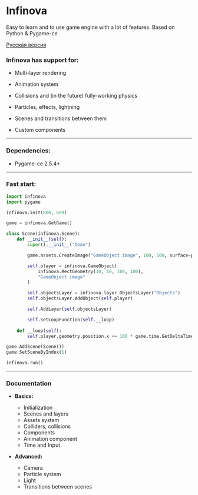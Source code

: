 # Infinova
Easy to learn and to use game engine with a lot of features. Based on Python &amp; Pygame-ce

[Русская версия](https://github.com/Faratos/Infinova/blob/main/docs/ru/overview.md)

### Infinova has support for:
- Multi-layer rendering

- Animation system
- Collisions and (in the future) fully-working physics
- Particles, effects, lightning
- Scenes and transitions between them
- Custom components
--- 
### Dependencies:
- Pygame-ce 2.5.4+
---
### Fast start:
```py
import infinova
import pygame

infinova.init(800, 600)

game = infinova.GetGame()

class Scene(infinova.Scene):
    def __init__(self):
        super().__init__("Demo")

        game.assets.CreateImage("GameObject image", 100, 100, surface=pygame.Surface((100, 100)))

        self.player = infinova.GameObject(
            infinova.RectGeometry(10, 10, 100, 100),
            "GameObject image"
        )

        self.objectsLayer = infinova.layer.ObjectsLayer("Objects")
        self.objectsLayer.AddObject(self.player)

        self.AddLayer(self.objectsLayer)

        self.SetLoopFunction(self.__loop)
    
    def __loop(self):
        self.player.geometry.position.x += 100 * game.time.GetDeltaTime()

game.AddScene(Scene())
game.SetSceneByIndex(1)

infinova.run()
```
---
### Documentation
- **Basics:**
    - Initialization
    - Scenes and layers
    - Assets system
    - Colliders, collisions
    - Components
    - Animation component
    - Time and Input
    
- **Advanced:**
    - Camera
    - Particle system
    - Light
    - Transitions between scenes
